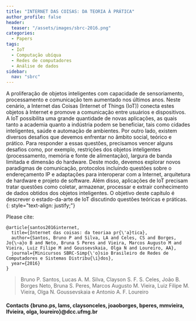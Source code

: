 ```yaml
---
title: "INTERNET DAS COISAS: DA TEORIA À PRÁTICA"
author_profile: false
header:
  teaser: "/assets/images/sbrc-2016.png"
categories:
  - Papers
tags:
  - IoT
  - Computação ubíqua
  - Redes de computadores
  - Análise de dados
sidebar:
  nav: "sbrc"
---
```


A proliferação de objetos inteligentes com capacidade de sensoriamento, processamento e comunicação tem aumentado nos últimos anos. Neste cenário, a Internet das Coisas (Internet of Things (IoT)) conecta estes objetos à Internet e promove a comunicação entre usuários e dispositivos. A IoT possibilita uma grande quantidade de novas aplicações, as quais tanto a academia quanto a indústria podem se beneficiar, tais como cidades inteligentes, saúde e automação de ambientes. Por outro lado, existem diversos desafios que devemos enfrentar no âmbito social, teórico e prático. Para responder a essas questões, precisamos vencer alguns desafios como, por exemplo, restrições dos objetos inteligentes (processamento, memória e fonte de alimentação), largura de banda limitada e dimensão do hardware. Deste modo, devemos explorar novos paradigmas de comunicação, protocolos incluindo questões sobre o endereçamento IP e adaptações para interoperar com a Internet, arquitetura de hardware e projeto de software. Além disso, aplicações de IoT precisam tratar questões como coletar, armazenar, processar e extrair conhecimento de dados obtidos dos objetos inteligentes. O objetivo deste capítulo é descrever o estado-da-arte de IoT discutindo questões teóricas e práticas.
{: style="text-align: justify;"}

Please cite:
```TeX
@article{santos2016internet,
  title={Internet das coisas: da teoriaa pr{\'a}tica},
  author={Santos, Bruno P and Silva, LA and Celes, CS and Borges, Jo{\~a}o B and Neto, Bruna S Peres and Vieira, Marcos Augusto M and Vieira, Luiz Filipe M and Goussevskaia, Olga N and Loureiro, AA},
  journal={Minicursos SBRC-Simp{\'o}sio Brasileiro de Redes de Computadores e Sistemas Distribu{\i}dos},
  year={2016}
}
```

> Bruno P. Santos, Lucas A. M. Silva, Clayson S. F. S. Celes, João B. Borges Neto, Bruna S. Peres, Marcos Augusto M. Vieira, Luiz Filipe M. Vieira, Olga N. Goussevskaia e Antonio A. F. Loureiro
#### Contacts  {bruno.ps, lams, claysonceles, joaoborges, bperes, mmvieira, lfvieira, olga, loureiro}@dcc.ufmg.br